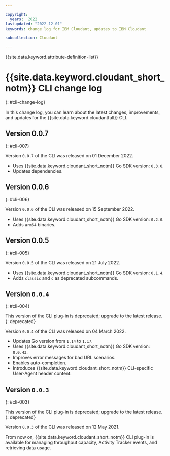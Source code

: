 ```yaml
---

copyright:
  years:  2022
lastupdated: "2022-12-01"
keywords: change log for IBM Cloudant, updates to IBM Cloudant

subcollection: Cloudant

---
```


{{site.data.keyword.attribute-definition-list}}

# {{site.data.keyword.cloudant_short_notm}} CLI change log
{: #cli-change-log}

In this change log, you can learn about the latest changes, improvements, and updates for the {{site.data.keyword.cloudantfull}} CLI. 

## Version 0.0.7
{: #cli-007}

Version `0.0.7` of the CLI was released on 01 December 2022. 

- Uses {{site.data.keyword.cloudant_short_notm}} Go SDK version: `0.3.0`.
- Updates dependencies.

## Version 0.0.6
{: #cli-006}

Version `0.0.6` of the CLI was released on 15 September 2022. 

- Uses {{site.data.keyword.cloudant_short_notm}} Go SDK version: `0.2.0`.
- Adds `arm64` binaries.

## Version 0.0.5
{: #cli-005}

Version `0.0.5` of the CLI was released on 21 July 2022. 

- Uses {{site.data.keyword.cloudant_short_notm}} Go SDK version: `0.1.4`.
- Adds `classic` and `c` as deprecated subcommands.

## Version `0.0.4`
{: #cli-004}

This version of the CLI plug-in is deprecated; upgrade to the latest release.
{: deprecated}

Version `0.0.4` of the CLI was released on 04 March 2022.

- Updates Go version from `1.14` to `1.17`.
- Uses {{site.data.keyword.cloudant_short_notm}} Go SDK version: `0.0.43`.
- Improves error messages for bad URL scenarios.
- Enables auto-completion.
- Introduces {{site.data.keyword.cloudant_short_notm}} CLI-specific User-Agent header content.

## Version `0.0.3`
{: #cli-003}

This version of the CLI plug-in is deprecated; upgrade to the latest release.
{: deprecated}

Version `0.0.3` of the CLI was released on 12 May 2021.

From now on, {{site.data.keyword.cloudant_short_notm}} CLI plug-in is available for managing throughput capacity, Activity Tracker events, and retrieving data usage.



